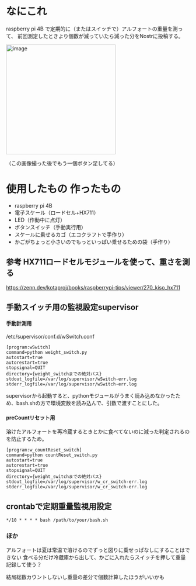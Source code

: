 # なにこれ

raspberry pi 4B で定期的に（またはスイッチで）アルフォートの重量を測って、
前回測定したときより個数が減っていたら減った分をNostrに投稿する。

<img alt="image" src="https://share.yabu.me/84b0c46ab699ac35eb2ca286470b85e081db2087cdef63932236c397417782f5/dd0e8bb0c742f7966c71ed430671f984a93e55bb436ef976e2c9602b7d35cc99.webp" width="300px">

（この画像撮った後でもう一個ボタン足してる）

# 使用したもの 作ったもの
 - raspberry pi 4B
 - 電子スケール（ロードセル+HX711）
 - LED（作動中に点灯）
 - ボタンスイッチ（手動実行用）
 - スケールに乗せるカゴ（エコクラフトで手作り）
 - かごがちょっと小さいのでもっといっぱい乗せるための袋（手作り）

## 参考 HX711ロードセルモジュールを使って、重さを測る
https://zenn.dev/kotaproj/books/raspberrypi-tips/viewer/270_kiso_hx711


## 手動スイッチ用の監視設定supervisor
#### 手動計測用
/etc/supervisor/conf.d/wSwitch.conf
```
[program:wSwitch]
command=python weight_switch.py
autostart=true
autorestart=true
stopsignal=QUIT
directory={weight_switchまでの絶対パス}
stdout_logfile=/var/log/supervisor/wSwitch-err.log
stderr_logfile=/var/log/supervisor/wSwitch-err.log
```

supervisorから起動すると、pythonモジュールがうまく読み込めなかったため、bash.shの方で環境変数を読み込んで、引数で渡すことにした。

#### preCountリセット用
溶けたアルフォートを再冷蔵するときとかに食べてないのに減った判定されるのを防止するため。

```
[program:w_countReset_switch]
command=python countReset_switch.py
autostart=true
autorestart=true
stopsignal=QUIT
directory={weight_switchまでの絶対パス}
stdout_logfile=/var/log/supervisor/w_cr_switch-err.log
stderr_logfile=/var/log/supervisor/w_cr_switch-err.log

```
## crontabで定期重量監視用設定
```
*/10 * * * * bash /path/to/your/bash.sh
```

### ほか
アルフォートは夏は常温で溶けるのでずっと図りに乗せっぱなしにすることはできない
食べる分だけ冷蔵庫から出して、かごに入れたらスイッチを押して重量記録して使う？

結局総数カウントしないし重量の差分で個数計算したほうがいいかも